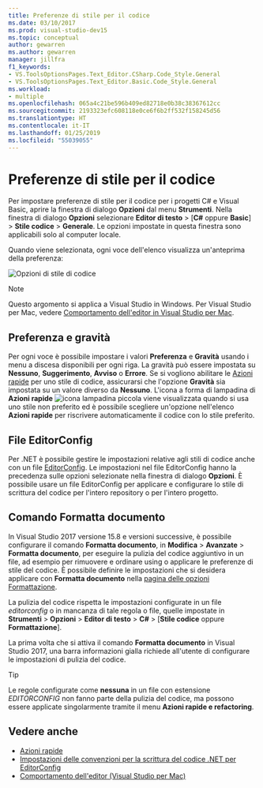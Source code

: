 ```yaml
---
title: Preferenze di stile per il codice
ms.date: 03/10/2017
ms.prod: visual-studio-dev15
ms.topic: conceptual
author: gewarren
ms.author: gewarren
manager: jillfra
f1_keywords:
- VS.ToolsOptionsPages.Text_Editor.CSharp.Code_Style.General
- VS.ToolsOptionsPages.Text_Editor.Basic.Code_Style.General
ms.workload:
- multiple
ms.openlocfilehash: 065a4c21be596b409ed82718e0b38c38367612cc
ms.sourcegitcommit: 2193323efc608118e0ce6f6b2ff532f158245d56
ms.translationtype: HT
ms.contentlocale: it-IT
ms.lasthandoff: 01/25/2019
ms.locfileid: "55039055"
---
```

# <a name="code-style-preferences"></a>Preferenze di stile per il codice

Per impostare preferenze di stile per il codice per i progetti C# e Visual Basic, aprire la finestra di dialogo **Opzioni** dal menu **Strumenti**. Nella finestra di dialogo **Opzioni** selezionare **Editor di testo** > [**C#** oppure **Basic**] > **Stile codice** > **Generale**. Le opzioni impostate in questa finestra sono applicabili solo al computer locale.

Quando viene selezionata, ogni voce dell'elenco visualizza un'anteprima della preferenza:

![Opzioni di stile di codice](media/code-style-quick-actions-dialog.png)

> [!NOTE]
> Questo argomento si applica a Visual Studio in Windows. Per Visual Studio per Mac, vedere [Comportamento dell'editor in Visual Studio per Mac](/visualstudio/mac/editor-behavior).

## <a name="preference-and-severity"></a>Preferenza e gravità

Per ogni voce è possibile impostare i valori **Preferenza** e **Gravità** usando i menu a discesa disponibili per ogni riga. La gravità può essere impostata su **Nessuno**, **Suggerimento**, **Avviso** o **Errore**. Se si vogliono abilitare le [Azioni rapide](../ide/quick-actions.md) per uno stile di codice, assicurarsi che l'opzione **Gravità** sia impostata su un valore diverso da **Nessuno**. L'icona a forma di lampadina di **Azioni rapide** ![icona lampadina piccola](media/vs2015_lightbulbsmall.png) viene visualizzata quando si usa uno stile non preferito ed è possibile scegliere un'opzione nell'elenco **Azioni rapide** per riscrivere automaticamente il codice con lo stile preferito.

## <a name="editorconfig-files"></a>File EditorConfig

Per .NET è possibile gestire le impostazioni relative agli stili di codice anche con un file [EditorConfig](../ide/editorconfig-code-style-settings-reference.md). Le impostazioni nel file EditorConfig hanno la precedenza sulle opzioni selezionate nella finestra di dialogo **Opzioni**. È possibile usare un file EditorConfig per applicare e configurare lo stile di scrittura del codice per l'intero repository o per l'intero progetto.

## <a name="format-document-command"></a>Comando Formatta documento

In Visual Studio 2017 versione 15.8 e versioni successive, è possibile configurare il comando **Formatta documento**, in **Modifica** > **Avanzate** > **Formatta documento**, per eseguire la pulizia del codice aggiuntivo in un file, ad esempio per rimuovere e ordinare using o applicare le preferenze di stile del codice. È possibile definire le impostazioni che si desidera applicare con **Formatta documento** nella [pagina delle opzioni Formattazione](reference/options-text-editor-csharp-formatting.md#format-document-settings).

La pulizia del codice rispetta le impostazioni configurate in un file *editorconfig* o in mancanza di tale regola o file, quelle impostate in **Strumenti** > **Opzioni** > **Editor di testo** > **C#** > [**Stile codice** oppure **Formattazione**].

La prima volta che si attiva il comando **Formatta documento** in Visual Studio 2017, una barra informazioni gialla richiede all'utente di configurare le impostazioni di pulizia del codice.

> [!TIP]
> Le regole configurate come **nessuna** in un file con estensione *EDITORCONFIG* non fanno parte della pulizia del codice, ma possono essere applicate singolarmente tramite il menu **Azioni rapide e refactoring**.

## <a name="see-also"></a>Vedere anche

- [Azioni rapide](../ide/quick-actions.md)
- [Impostazioni delle convenzioni per la scrittura del codice .NET per EditorConfig](../ide/editorconfig-code-style-settings-reference.md)
- [Comportamento dell'editor (Visual Studio per Mac)](/visualstudio/mac/editor-behavior)